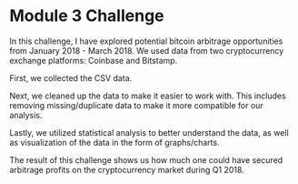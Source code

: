 # Module 3 Challenge

In this challenge, I have explored potential bitcoin arbitrage opportunities from January 2018 - March 2018. We used data from two cryptocurrency exchange platforms: Coinbase and Bitstamp.

First, we collected the CSV data.

Next, we cleaned up the data to make it easier to work with. This includes removing missing/duplicate data to make it more compatible for our analysis.

Lastly, we utilized statistical analysis to better understand the data, as well as visualization of the data in the form of graphs/charts.

The result of this challenge shows us how much one could have secured arbitrage profits on the cryptocurrency market during Q1 2018.

